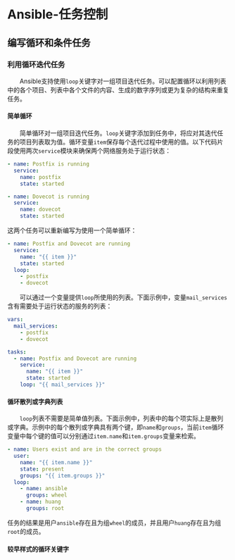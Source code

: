 # Ansible-任务控制
## 编写循环和条件任务
### 利用循环迭代任务
&#8195;&#8195;Ansible支持使用`loop`关键字对一组项目迭代任务。可以配置循环以利用列表中的各个项目、列表中各个文件的内容、生成的数字序列或更为复杂的结构来重复任务。
#### 简单循环
&#8195;&#8195;简单循环对一组项目迭代任务。`loop`关键字添加到任务中，将应对其迭代任务的项目列表取为值。循环变量`item`保存每个迭代过程中使用的值。以下代码片段使用两次`service`模块来确保两个网络服务处于运行状态：
```yaml
- name: Postfix is running
  service:
    name: postfix
    state: started

- name: Dovecot is running
  service:
    name: dovecot
    state: started
```
这两个任务可以重新编写为使用一个简单循环：
```yaml
- name: Postfix and Dovecot are running
  service:
    name: "{{ item }}"
    state: started
  loop:
    - postfix
    - dovecot
```
&#8195;&#8195;可以通过一个变量提供`loop`所使用的列表。下面示例中，变量`mail_services`含有需要处于运行状态的服务的列表：
```yaml
vars:
  mail_services:
    - postfix
    - dovecot

tasks:
  - name: Postfix and Dovecot are running
    service:
      name: "{{ item }}"
      state: started
    loop: "{{ mail_services }}"
```
#### 循环散列或字典列表
&#8195;&#8195;`loop`列表不需要是简单值列表。下面示例中，列表中的每个项实际上是散列或字典。示例中的每个散列或字典具有两个键，即`name`和`groups`，当前`item`循环变量中每个键的值可以分别通过`item.name`和`item.groups`变量来检索。
```yaml
- name: Users exist and are in the correct groups
  user:
    name: "{{ item.name }}"
    state: present
    groups: "{{ item.groups }}"
  loop:
    - name: ansible
      groups: wheel
    - name: huang
      groups: root
```
任务的结果是用户`ansible`存在且为组`wheel`的成员，并且用户`huang`存在且为组`root`的成员。
#### 较早样式的循环关键字